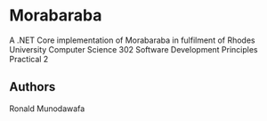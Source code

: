 # Morabaraba
A .NET Core implementation of Morabaraba in fulfilment of Rhodes University Computer Science 302 Software Development Principles Practical 2

## Authors
Ronald Munodawafa